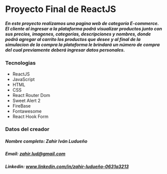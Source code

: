 # Proyecto Final de ReactJS

##### En este proyecto realizamos una pagina web de categoría E-commerce. El cliente al ingresar a la plataforma podrá visualizar productos junto con sus precios, imagenes, categorías, descripciones y nombres, donde podrá agregar al carrito los productos que desee y al final de la simulacion de la compra la plataforma le brindará un número de compra del cual previamente deberá ingresar datos personales.

### Tecnologias

- ReactJS
- JavaScript
- HTML
- CSS
- React Router Dom
- Sweet Alert 2
- FireBase
- Fontawesome
- React Hook Form

### Datos del creador

##### Nombre completo: Zahir Iván Ludueño

##### Email: zahir.lud@gmail.com

##### Linkedin: www.linkedin.com/in/zahir-ludueño-0631a3213

